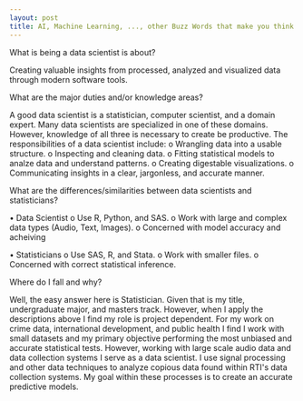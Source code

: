 ```yaml
---
layout: post
title: AI, Machine Learning, ..., other Buzz Words that make you think Data Scientists do black magic. What actually is a data scientist?
---
```


What is being a data scientist is about? 

Creating valuable insights from processed, analyzed and visualized data through modern software tools. 

What are the major duties and/or knowledge areas? 

A good data scientist is a statistician, computer scientist, and a domain expert. Many data scientists are specialized in one of these domains. However, knowledge of all three is necessary to create be productive. The responsibilities of a data scientist include:
o	Wrangling data into a usable structure. 
o Inspecting and cleaning data.
o Fitting statistical models to analze data and understand patterns. 
o Creating digestable visualizations.
o Communicating insights in a clear, jargonless, and accurate manner.

What are the differences/similarities between data scientists and statisticians?  

•	Data Scientist
o	Use R, Python, and SAS. 
o	Work with large and complex data types (Audio, Text, Images). 
o Concerned with model accuracy and acheiving 
	
•	Statisticians 
o	Use SAS, R, and Stata. 
o Work with smaller files.
o Concerned with correct statistical inference. 

Where do I fall and why?

Well, the easy answer here is Statistician. Given that is my title, undergraduate major, and masters track. However, when I apply the descriptions above I find my role is project dependent. For my work on crime data, international development, and public health I find I work with small datasets and my primary objective performing the most unbiased and accurate statistical tests.
However, working with large scale audio data and data collection systems I serve as a data scientist. I use signal processing and other data techniques to analyze copious data found within RTI's data collection systems. My goal within these processes is to create an accurate predictive models.






